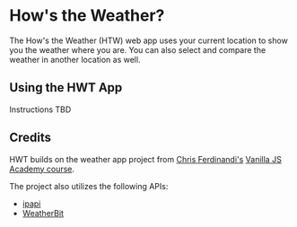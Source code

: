 # How's the Weather?

The How's the Weather (HTW) web app uses your current location to show you the weather where you are. You can also select and compare the weather in another location as well.

## Using the HWT App

Instructions TBD

## Credits

HWT builds on the weather app project from [Chris Ferdinandi's](https://twitter.com/ChrisFerdinandi) [Vanilla JS Academy course](https://vanillajsacademy.com/).

The project also utilizes the following APIs:

- [ipapi](https://ipapi.co/)
- [WeatherBit](https://www.weatherbit.io/api)
